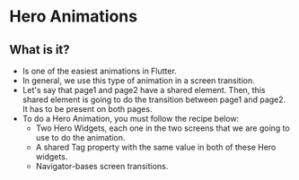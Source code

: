 # Hero Animations

## What is it?
* Is one of the easiest animations in Flutter.
* In general, we use this type of animation in a screen transition.
* Let's say that page1 and page2 have a shared element. Then, this shared element is going to do the transition between page1 and page2. It has to be present on both pages.
* To do a Hero Animation, you must follow the recipe below:
  * Two Hero Widgets, each one in the two screens that we are going to use to do the animation.
  * A shared Tag property with the same value in both of these Hero widgets.
  * Navigator-bases screen transitions.
